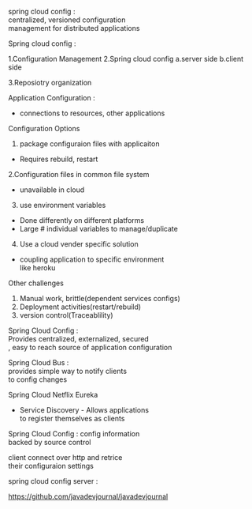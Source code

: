 spring cloud config :  
centralized, versioned configuration  
management for distributed applications  

Spring cloud config :  

1.Configuration Management
2.Spring cloud config
a.server side
b.client side 

3.Reposiotry organization  


Application Configuration :   
- connections to resources, other applications  

Configuration Options  
1. package configuraion files with applicaiton  
- Requires rebuild, restart  


2.Configuration files in common file system  
- unavailable in cloud   

3. use environment variables  
- Done differently on different platforms
- Large # individual variables to manage/duplicate

4. Use a cloud vender specific solution  
- coupling application to specific environment  
like heroku  



Other challenges  
1. Manual work, brittle(dependent services configs)  
2. Deployment activities(restart/rebuild)   
3. version control(Traceablility)  



Spring Cloud Config :  
Provides centralized, externalized, secured  
, easy to reach source of application configuration  

Spring Cloud Bus :   
provides simple way to notify clients  
to config changes  

Spring Cloud Netflix Eureka  
- Service Discovery - Allows applications  
to register themselves as clients   


Spring Cloud Config : config information  
backed by source control   

client connect over http and retrice   
their configuraion settings  


spring cloud config server :   



https://github.com/javadevjournal/javadevjournal  
